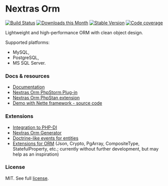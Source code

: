 Nextras Orm
===========

[![Build Status](https://img.shields.io/github/actions/workflow/status/nextras/orm/build.yml?branch=main)](https://github.com/nextras/orm/actions?query=workflow%3ABuild+branch%3Amaster)
[![Downloads this Month](https://img.shields.io/packagist/dm/nextras/orm.svg?style=flat)](https://packagist.org/packages/nextras/orm)
[![Stable Version](https://img.shields.io/packagist/v/nextras/orm.svg?style=flat)](https://packagist.org/packages/nextras/orm)
[![Code coverage](https://img.shields.io/coveralls/nextras/orm.svg?style=flat)](https://coveralls.io/r/nextras/orm)

Lightweight and high-performance ORM with clean object design.

Supported platforms:
- MySQL,
- PostgreSQL,
- MS SQL Server.

### Docs & resources

- [Documentation](https://nextras.org/orm/docs)
- [Nextras Orm PhpStorm Plug-in](https://github.com/nextras/orm-intellij)
- [Nextras Orm PhpStan extension](https://github.com/nextras/orm-phpstan)
- [Demo with Nette framework - source code](https://github.com/nextras/orm-demo-nette)

### Extensions

- [Integration to PHP-DI](https://github.com/Zarganwar/php-di-nextras-orm-extension)
- [Nextras Orm Generator](https://github.com/contributte/nextras-orm-generator)
- [Doctrine-like events for entities](https://github.com/contributte/nextras-orm-events)
- [Extensions for ORM](https://github.com/Mikulas/nextras-ormext) (Json, Crypto, PgArray, CompositeType, StatefulProperty, etc.; currently without further development, but may help as an inspiration)

### License

MIT. See full [license](license.md).
